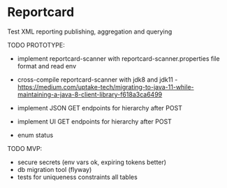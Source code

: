 # Reportcard
Test XML reporting publishing, aggregation and querying

TODO PROTOTYPE:

* implement reportcard-scanner with reportcard-scanner.properties file format and read env

* cross-compile reportcard-scanner with jdk8 and jdk11 - https://medium.com/uptake-tech/migrating-to-java-11-while-maintaining-a-java-8-client-library-f618a3ca6499
* implement JSON GET endpoints for hierarchy after POST
* implement UI GET endpoints for hierarchy after POST

* enum status

TODO MVP:
* secure secrets (env vars ok, expiring tokens better)
* db migration tool (flyway)
* tests for uniqueness constraints all tables
